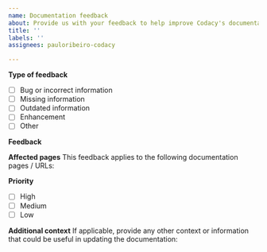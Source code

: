 ```yaml
---
name: Documentation feedback
about: Provide us with your feedback to help improve Codacy's documentation
title: ''
labels: ''
assignees: pauloribeiro-codacy

---
```


**Type of feedback**
-   [ ] Bug or incorrect information
-   [ ] Missing information
-   [ ] Outdated information
-   [ ] Enhancement
-   [ ] Other

**Feedback**


**Affected pages**
This feedback applies to the following documentation pages / URLs:


**Priority**
-   [ ] High
-   [ ] Medium
-   [ ] Low

**Additional context**
If applicable, provide any other context or information that could be useful in updating the documentation:
